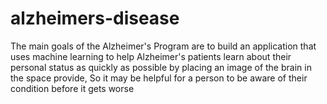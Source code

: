 # alzheimers-disease
The main goals of the Alzheimer's Program are to build an application that uses machine learning to help Alzheimer's patients learn about their personal status as quickly as possible by placing an image of the brain in the space provide, So it may be helpful for a person to be aware of their condition before it gets worse
